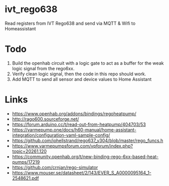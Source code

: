 # ivt_rego638
Read registers from IVT Rego638 and send via MQTT &amp; Wifi to Homeassistant

# Todo
1. Build the openhab circuit with a logic gate to act as a buffer for the weak logic signal from the rego6xx.
2. Verify clean logic signal, then the code in this repo should work.
3. Add MQTT to send all sensor and device values to Home Assistant

# Links
* https://www.openhab.org/addons/bindings/regoheatpump/
* http://rago600.sourceforge.net/
* https://forum.arduino.cc/t/read-out-from-heatpump/404703/53
* https://varmepump.one/docs/h60-manual/home-assistant-integration/configuration-yaml-sample-config/
* https://github.com/johellstrand/rego637_v304/blob/master/rego_funcs.h
* https://www.varmepumpsforum.com/vpforum/index.php?topic=20261.120
* https://community.openhab.org/t/new-binding-rego-6xx-based-heat-pumps/17219
* https://github.com/crnjan/rego-simulator
* https://www.mouser.se/datasheet/2/143/EVER_S_A0000095164_1-2548621.pdf
